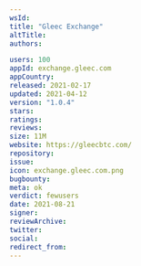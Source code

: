 ```yaml
---
wsId: 
title: "Gleec Exchange"
altTitle: 
authors:

users: 100
appId: exchange.gleec.com
appCountry: 
released: 2021-02-17
updated: 2021-04-12
version: "1.0.4"
stars: 
ratings: 
reviews: 
size: 11M
website: https://gleecbtc.com/
repository: 
issue: 
icon: exchange.gleec.com.png
bugbounty: 
meta: ok
verdict: fewusers
date: 2021-08-21
signer: 
reviewArchive:
twitter: 
social:
redirect_from:
---
```


